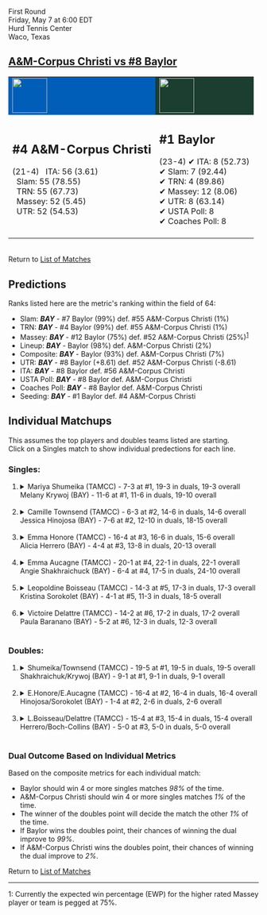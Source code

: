 First Round  
Friday, May 7 at 6:00 EDT  
Hurd Tennis Center  
Waco, Texas  
## [A&M-Corpus Christi vs #8 Baylor](https://www.ncaa.com/game/5833654)  

<table><tr style="background-color: #d9d9d9 !important"><td style="background-color: #005EB8 !important"><img src="https://www.ncaa.com/sites/default/files/images/logos/schools/a/am-corpus-chris.70.png" width="70" height="70" /></td><td style="background-color: #1B3E30 !important"><img src="https://www.ncaa.com/sites/default/files/images/logos/schools/b/baylor.70.png" width="70" height="70" /></td></tr><tr>
<td>  

<h2>#4 A&M-Corpus Christi</h2>  
(21-4)  
&nbsp; ITA: 56 (3.61)<br>  
&nbsp; Slam: 55 (78.55)<br>  
&nbsp; TRN: 55 (67.73)<br>  
&nbsp; Massey: 52 (5.45)<br>  
&nbsp; UTR: 52 (54.53)<br>  
<br>  

</td>
<td>  

<h2>#1 Baylor</h2>  
(23-4)  
&#10004; ITA: 8 (52.73)<br>  
&#10004; Slam: 7 (92.44)<br>  
&#10004; TRN: 4 (89.86)<br>  
&#10004; Massey: 12 (8.06)<br>  
&#10004; UTR: 8 (63.14)<br>  
&#10004; USTA Poll: 8<br>  
&#10004; Coaches Poll: 8<br>  
<br>  

</td>
</tr></table>  


<br>Return to [List of Matches](../index.md)  

## Predictions  

Ranks listed here are the metric's ranking within the field of 64:  
- Slam: ***BAY*** - #7 Baylor (99%) def. #55 A&M-Corpus Christi (1%)  
- TRN: ***BAY*** - #4 Baylor (99%) def. #55 A&M-Corpus Christi (1%)  
- Massey: ***BAY*** - #12 Baylor (75%) def. #52 A&M-Corpus Christi (25%)<sup>[1](#footnote1)</sup>  
- Lineup: ***BAY*** - Baylor (98%) def. A&M-Corpus Christi (2%)  
- Composite: ***BAY*** - Baylor (93%) def. A&M-Corpus Christi (7%)  
- UTR: ***BAY*** - #8 Baylor (+8.61) def. #52 A&M-Corpus Christi (-8.61)  
- ITA: ***BAY*** - #8 Baylor def. #56 A&M-Corpus Christi  
- USTA Poll: ***BAY*** - #8 Baylor def. A&M-Corpus Christi  
- Coaches Poll: ***BAY*** - #8 Baylor def. A&M-Corpus Christi  
- Seeding: ***BAY*** - #1 Baylor def. #4 A&M-Corpus Christi  

## Individual Matchups  
This assumes the top players and doubles teams listed are starting.  
Click on a Singles match to show individual predections for each line.  

### Singles:  

<ol>
<li><details>
<summary markdown="span">Mariya Shumeika (TAMCC) - 7-3 at #1, 19-3 in duals, 19-3 overall<br>Melany Krywoj (BAY) - 11-6 at #1, 11-6 in duals, 19-10 overall</summary>
<h4>Predictions</h4><ul>
<li>Slam: <b><i>BAY</i></b> - Krywoj (95%) def. Shumeika (5%)</li>  
<li>TRN: <b><i>BAY</i></b> - Krywoj (90%) def. Shumeika (10%)</li>  
<li>Massey: <b><i>BAY</i></b> - Krywoj (75%) def. Shumeika (25%)<sup><a href="#footnote1">1</a></sup></li>  
<li>UTR: <b><i>BAY</i></b> - Krywoj (97%) def. Shumeika (3%)</li>  
<li>Composite: <b><i>BAY</i></b> - Krywoj (89%) def. Shumeika (11%)</li>  
<li>ITA: <b><i>BAY</i></b> - Krywoj (8.77) def. Shumeika (2.79)</li>  
</ul>
</details>&nbsp;</li>
<li><details>
<summary markdown="span">Camille Townsend (TAMCC) - 6-3 at #2, 14-6 in duals, 14-6 overall<br>Jessica Hinojosa (BAY) - 7-6 at #2, 12-10 in duals, 18-15 overall</summary>
<h4>Predictions</h4><ul>
<li>Slam: <b><i>BAY</i></b> - Hinojosa (90%) def. Townsend (10%)</li>  
<li>TRN: <b><i>BAY</i></b> - Hinojosa (95%) def. Townsend (5%)</li>  
<li>Massey: <b><i>BAY</i></b> - Hinojosa (75%) def. Townsend (25%)<sup><a href="#footnote1">1</a></sup></li>  
<li>UTR: <b><i>BAY</i></b> - Hinojosa (95%) def. Townsend (5%)</li>  
<li>Composite: <b><i>BAY</i></b> - Hinojosa (89%) def. Townsend (11%)</li>  
<li>ITA: <b><i>BAY</i></b> - Hinojosa (3.62) def. Townsend (1.97)</li>  
</ul>
</details>&nbsp;</li>
<li><details>
<summary markdown="span">Emma Honore (TAMCC) - 16-4 at #3, 16-6 in duals, 15-6 overall<br>Alicia Herrero (BAY) - 4-4 at #3, 13-8 in duals, 20-13 overall</summary>
<h4>Predictions</h4><ul>
<li>Slam: <b><i>BAY</i></b> - Herrero (97%) def. Honore (3%)</li>  
<li>TRN: <b><i>BAY</i></b> - Herrero (98%) def. Honore (2%)</li>  
<li>Massey: <b><i>BAY</i></b> - Herrero (75%) def. Honore (25%)<sup><a href="#footnote1">1</a></sup></li>  
<li>UTR: <b><i>BAY</i></b> - Herrero (97%) def. Honore (3%)</li>  
<li>Composite: <b><i>BAY</i></b> - Herrero (92%) def. Honore (8%)</li>  
<li>ITA: <b><i>BAY</i></b> - Herrero (2.87) def. Honore (2.07)</li>  
</ul>
</details>&nbsp;</li>
<li><details>
<summary markdown="span">Emma Aucagne (TAMCC) - 20-1 at #4, 22-1 in duals, 22-1 overall<br>Angie Shakhraichuck (BAY) - 6-4 at #4, 17-5 in duals, 24-10 overall</summary>
<h4>Predictions</h4><ul>
<li>Slam: <b><i>BAY</i></b> - Shakhraichuck (96%) def. Aucagne (4%)</li>  
<li>TRN: <b><i>BAY</i></b> - Shakhraichuck (96%) def. Aucagne (4%)</li>  
<li>Massey: <b><i>BAY</i></b> - Shakhraichuck (75%) def. Aucagne (25%)<sup><a href="#footnote1">1</a></sup></li>  
<li>UTR: <b><i>BAY</i></b> - Shakhraichuck (72%) def. Aucagne (28%)</li>  
<li>Composite: <b><i>BAY</i></b> - Shakhraichuck (84%) def. Aucagne (16%)</li>  
<li>ITA: <b><i>TAMCC</i></b> - Aucagne (3.69) def. Shakhraichuck (1.88)</li>  
</ul>
</details>&nbsp;</li>
<li><details>
<summary markdown="span">Leopoldine Boisseau (TAMCC) - 14-3 at #5, 17-3 in duals, 17-3 overall<br>Kristina Sorokolet (BAY) - 4-1 at #5, 11-3 in duals, 18-5 overall</summary>
<h4>Predictions</h4><ul>
<li>Slam: <b><i>BAY</i></b> - Sorokolet (96%) def. Boisseau (4%)</li>  
<li>TRN: <b><i>BAY</i></b> - Sorokolet (96%) def. Boisseau (4%)</li>  
<li>Massey: <b><i>BAY</i></b> - Sorokolet (75%) def. Boisseau (25%)<sup><a href="#footnote1">1</a></sup></li>  
<li>UTR: <b><i>BAY</i></b> - Sorokolet (95%) def. Boisseau (5%)</li>  
<li>Composite: <b><i>BAY</i></b> - Sorokolet (91%) def. Boisseau (9%)</li>  
<li>ITA: <b><i>TAMCC</i></b> - Boisseau (2.71) def. Sorokolet (1.95)</li>  
</ul>
</details>&nbsp;</li>
<li><details>
<summary markdown="span">Victoire Delattre (TAMCC) - 14-2 at #6, 17-2 in duals, 17-2 overall<br>Paula Baranano (BAY) - 5-2 at #6, 12-3 in duals, 12-3 overall</summary>
<h4>Predictions</h4><ul>
<li>Slam: <b><i>BAY</i></b> - Baranano (99%) def. Delattre (1%)</li>  
<li>TRN: <b><i>BAY</i></b> - Baranano (99%) def. Delattre (1%)</li>  
<li>Massey: <b><i>BAY</i></b> - Baranano (75%) def. Delattre (25%)<sup><a href="#footnote1">1</a></sup></li>  
<li>UTR: <b><i>BAY</i></b> - Baranano (98%) def. Delattre (2%)</li>  
<li>Composite: <b><i>BAY</i></b> - Baranano (93%) def. Delattre (7%)</li>  
<li>ITA: <b><i>TAMCC</i></b> - Delattre (3.13) def. Baranano (2.52)</li>  
</ul>
</details>&nbsp;</li>
</ol>

### Doubles:  

<ol>
<li><details>
<summary markdown="span">Shumeika/Townsend (TAMCC) - 19-5 at #1, 19-5 in duals, 19-5 overall<br>Shakhraichuk/Krywoj (BAY) - 9-1 at #1, 9-1 in duals, 9-1 overall</summary>
<br>Sorry, we don't have any metrics for this match
</details>&nbsp;</li>
<li><details>
<summary markdown="span">E.Honore/E.Aucagne (TAMCC) - 16-4 at #2, 16-4 in duals, 16-4 overall<br>Hinojosa/Sorokolet (BAY) - 1-4 at #2, 2-6 in duals, 2-6 overall</summary>
<br>Sorry, we don't have any metrics for this match
</details>&nbsp;</li>
<li><details>
<summary markdown="span">L.Boisseau/Delattre (TAMCC) - 15-4 at #3, 15-4 in duals, 15-4 overall<br>Herrero/Boch-Collins (BAY) - 5-0 at #3, 5-0 in duals, 5-0 overall</summary>
<br>Sorry, we don't have any metrics for this match
</details>&nbsp;</li>
</ol>

### Dual Outcome Based on Individual Metrics  
  
Based on the composite metrics for each individual match:  
- Baylor should win 4 or more singles matches _98%_ of the time.  
- A&M-Corpus Christi should win 4 or more singles matches _1%_ of the time.  
- The winner of the doubles point will decide the match the other _1%_ of the time.  
- If Baylor wins the doubles point, their chances of winning the dual improve to _99%_.  
- If A&M-Corpus Christi wins the doubles point, their chances of winning the dual improve to _2%_.  
  
Return to [List of Matches](../index.md)  
  
------
<a name="footnote1">1</a>: Currently the expected win percentage (EWP) for the higher rated Massey player or team is pegged at 75%.

